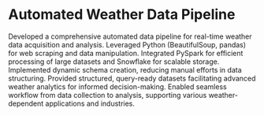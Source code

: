 # Automated Weather Data Pipeline
Developed a comprehensive automated data pipeline for real-time weather
data acquisition and analysis. Leveraged Python (BeautifulSoup, pandas) for
web scraping and data manipulation. Integrated PySpark for efficient
processing of large datasets and Snowflake for scalable storage. Implemented
dynamic schema creation, reducing manual efforts in data structuring. Provided
structured, query-ready datasets facilitating advanced weather analytics for
informed decision-making. Enabled seamless workflow from data collection to
analysis, supporting various weather-dependent applications and industries.
